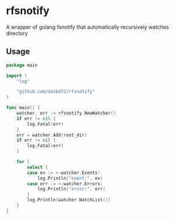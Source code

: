 # rfsnotify
A wrapper of golang fsnotify that automatically recursively watches directory

## Usage
```go
package main

import (
	"log"

	"github.com/dasbd72/rfsnotify"
)

func main() {
    watcher, err := rfsnotify.NewWatcher()
	if err != nil {
		log.Fatal(err)
	}
	err = watcher.Add(root_dir)
	if err != nil {
		log.Fatal(err)
	}

    for {
		select {
		case ev := <-watcher.Events:
			log.Println("event:", ev)
		case err := <-watcher.Errors:
			log.Println("error:", err)
		}
		log.Println(watcher.WatchList())
	}
}
```